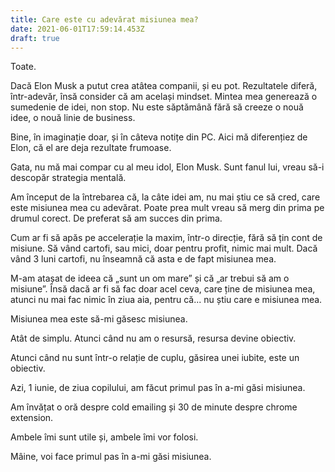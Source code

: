 ```yaml
---
title: Care este cu adevărat misiunea mea?
date: 2021-06-01T17:59:14.453Z
draft: true
---
```

Toate.

Dacă Elon Musk a putut crea atâtea companii, și eu pot. Rezultatele diferă, într-adevăr, însă consider că am același mindset. Mintea mea generează o sumedenie de idei, non stop. Nu este săptămână fără să creeze o nouă idee, o nouă linie de business.

Bine, în imaginație doar, și în câteva notițe din PC. Aici mă diferențiez de Elon, că el are deja rezultate frumoase. 

Gata, nu mă mai compar cu al meu idol, Elon Musk. Sunt fanul lui, vreau să-i descopăr strategia mentală.

Am început de la întrebarea că, la câte idei am, nu mai știu ce să cred, care este misiunea mea cu adevărat. Poate prea mult vreau să merg din prima pe drumul corect. De preferat să am succes din prima. 

Cum ar fi să apăs pe accelerație la maxim, într-o direcție, fără să țin cont de misiune. Să vând cartofi, sau mici, doar pentru profit, nimic mai mult. Dacă vând 3 luni cartofi, nu înseamnă că asta e de fapt misiunea mea.

M-am atașat de ideea că „sunt un om mare” și că „ar trebui să am o misiune”. Însă dacă ar fi să fac doar acel ceva, care ține de misiunea mea, atunci nu mai fac nimic în ziua aia, pentru că... nu știu care e misiunea mea.

Misiunea mea este să-mi găsesc misiunea.

Atât de simplu. Atunci când nu am o resursă, resursa devine obiectiv.

Atunci când nu sunt într-o relație de cuplu, găsirea unei iubite, este un obiectiv.

Azi, 1 iunie, de ziua copilului, am făcut primul pas în a-mi găsi misiunea.

Am învățat o oră despre cold emailing și 30 de minute despre chrome extension.

Ambele îmi sunt utile și, ambele îmi vor folosi.

Mâine, voi face primul pas în a-mi găsi misiunea.